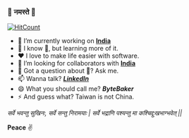 ###  🙏 नमस्ते 🙏

<!--
**ByteBaker/ByteBaker** is a ✨ _special_ ✨ repository because its `README.md` (this file) appears on your GitHub profile.

Here are some ideas to get you started:
-->
[![HitCount](http://hits.dwyl.com/bytebaker/bytebaker.svg)](http://hits.dwyl.com/bytebaker/bytebaker)

- 🔭 I’m currently working on [**India**](https://github.com/byteBaker/python-india)
- 🌱 I know :snake:, but learning more of it.
- :heart: I love to make life easier with software.
- 👯 I’m looking for collaborators with [**India**](https://github.com/byteBaker/python-india)
- 💬 Got a question about :snake:? Ask me.
- 📫 Wanna talk? *[**LinkedIn**](https://www.linkedin.com/in/shraddhakishan)*
- 😄 What you should call me? ***ByteBaker***
- ⚡ And guess what? Taiwan is not China.
 
_सर्वे भवन्तु सुखिनः, सर्वे सन्तु निरामयाः |_
_सर्वे भद्राणि पश्यन्तु मा कश्चिद्दुःखभाग्भवेत् ||_

**Peace** :v:
